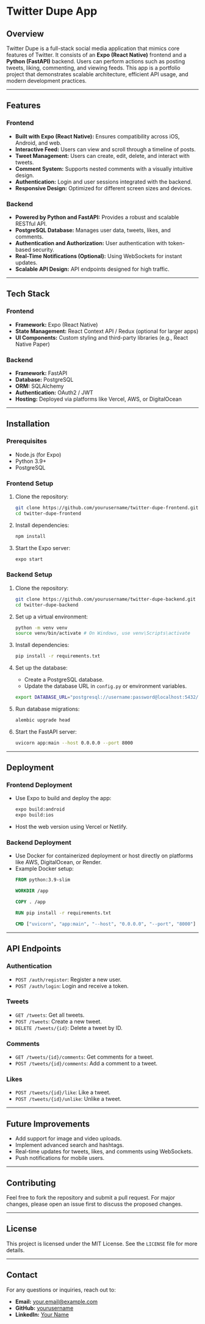 # Twitter Dupe App

## Overview
Twitter Dupe is a full-stack social media application that mimics core features of Twitter. It consists of an **Expo (React Native)** frontend and a **Python (FastAPI)** backend. Users can perform actions such as posting tweets, liking, commenting, and viewing feeds. This app is a portfolio project that demonstrates scalable architecture, efficient API usage, and modern development practices.

---

## Features

### Frontend
- **Built with Expo (React Native):** Ensures compatibility across iOS, Android, and web.
- **Interactive Feed:** Users can view and scroll through a timeline of posts.
- **Tweet Management:** Users can create, edit, delete, and interact with tweets.
- **Comment System:** Supports nested comments with a visually intuitive design.
- **Authentication:** Login and user sessions integrated with the backend.
- **Responsive Design:** Optimized for different screen sizes and devices.

### Backend
- **Powered by Python and FastAPI:** Provides a robust and scalable RESTful API.
- **PostgreSQL Database:** Manages user data, tweets, likes, and comments.
- **Authentication and Authorization:** User authentication with token-based security.
- **Real-Time Notifications (Optional):** Using WebSockets for instant updates.
- **Scalable API Design:** API endpoints designed for high traffic.

---

## Tech Stack

### Frontend
- **Framework:** Expo (React Native)
- **State Management:** React Context API / Redux (optional for larger apps)
- **UI Components:** Custom styling and third-party libraries (e.g., React Native Paper)

### Backend
- **Framework:** FastAPI
- **Database:** PostgreSQL
- **ORM:** SQLAlchemy
- **Authentication:** OAuth2 / JWT
- **Hosting:** Deployed via platforms like Vercel, AWS, or DigitalOcean

---

## Installation

### Prerequisites
- Node.js (for Expo)
- Python 3.9+
- PostgreSQL

### Frontend Setup
1. Clone the repository:
   ```bash
   git clone https://github.com/yourusername/twitter-dupe-frontend.git
   cd twitter-dupe-frontend
   ```

2. Install dependencies:
   ```bash
   npm install
   ```

3. Start the Expo server:
   ```bash
   expo start
   ```

### Backend Setup
1. Clone the repository:
   ```bash
   git clone https://github.com/yourusername/twitter-dupe-backend.git
   cd twitter-dupe-backend
   ```

2. Set up a virtual environment:
   ```bash
   python -m venv venv
   source venv/bin/activate # On Windows, use venv\Scripts\activate
   ```

3. Install dependencies:
   ```bash
   pip install -r requirements.txt
   ```

4. Set up the database:
   - Create a PostgreSQL database.
   - Update the database URL in `config.py` or environment variables.

   ```bash
   export DATABASE_URL="postgresql://username:password@localhost:5432/twitter_dupe"
   ```

5. Run database migrations:
   ```bash
   alembic upgrade head
   ```

6. Start the FastAPI server:
   ```bash
   uvicorn app:main --host 0.0.0.0 --port 8000
   ```

---

## Deployment

### Frontend Deployment
- Use Expo to build and deploy the app:
  ```bash
  expo build:android
  expo build:ios
  ```
- Host the web version using Vercel or Netlify.

### Backend Deployment
- Use Docker for containerized deployment or host directly on platforms like AWS, DigitalOcean, or Render.
- Example Docker setup:
  ```dockerfile
  FROM python:3.9-slim

  WORKDIR /app

  COPY . /app

  RUN pip install -r requirements.txt

  CMD ["uvicorn", "app:main", "--host", "0.0.0.0", "--port", "8000"]
  ```

---

## API Endpoints

### Authentication
- `POST /auth/register`: Register a new user.
- `POST /auth/login`: Login and receive a token.

### Tweets
- `GET /tweets`: Get all tweets.
- `POST /tweets`: Create a new tweet.
- `DELETE /tweets/{id}`: Delete a tweet by ID.

### Comments
- `GET /tweets/{id}/comments`: Get comments for a tweet.
- `POST /tweets/{id}/comments`: Add a comment to a tweet.

### Likes
- `POST /tweets/{id}/like`: Like a tweet.
- `POST /tweets/{id}/unlike`: Unlike a tweet.

---

## Future Improvements
- Add support for image and video uploads.
- Implement advanced search and hashtags.
- Real-time updates for tweets, likes, and comments using WebSockets.
- Push notifications for mobile users.

---

## Contributing
Feel free to fork the repository and submit a pull request. For major changes, please open an issue first to discuss the proposed changes.

---

## License
This project is licensed under the MIT License. See the `LICENSE` file for more details.

---

## Contact
For any questions or inquiries, reach out to:
- **Email:** your.email@example.com
- **GitHub:** [yourusername](https://github.com/yourusername)
- **LinkedIn:** [Your Name](https://linkedin.com/in/yourprofile)

